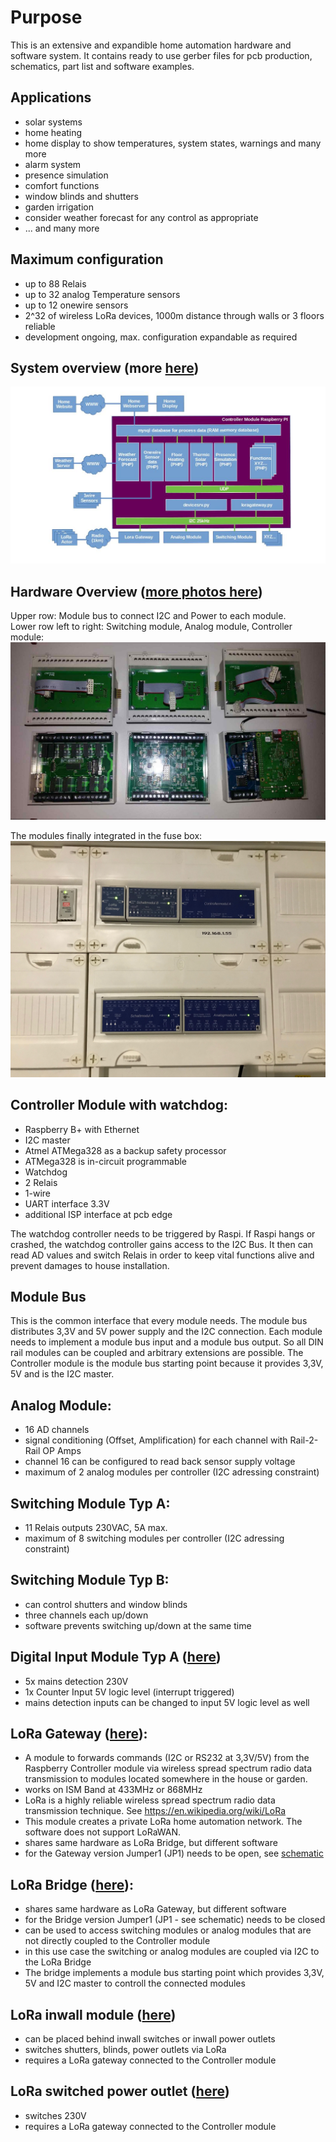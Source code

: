 # Purpose
This is an extensive and expandible home automation hardware and software system.
It contains ready to use gerber files for pcb production, schematics, part list and software examples.

## Applications
- solar systems
- home heating
- home display to show temperatures, system states, warnings and many more
- alarm system
- presence simulation
- comfort functions
- window blinds and shutters
- garden irrigation
- consider weather forecast for any control as appropriate 
- ... and many more

## Maximum configuration
- up to 88 Relais
- up to 32 analog Temperature sensors
- up to 12 onewire sensors
- 2^32 of wireless LoRa devices, 1000m distance through walls or 3 floors reliable
- development ongoing, max. configuration expandable as required

## System overview (more [here](https://github.com/tinytronix/homeautomation/tree/master/Software/Controller))
![lt](https://github.com/tinytronix/homeautomation/blob/master/Software/Controller/Architektur.jpg)

## Hardware Overview ([more photos here](https://github.com/tinytronix/homeautomation/blob/master/Photos/readme.md))
Upper row: Module bus to connect I2C and Power to each module.<br>
Lower row left to right: Switching module, Analog module, Controller module:
![lt](https://github.com/tinytronix/homeautomation/blob/master/Photos/ModulesOpen.jpg)

The modules finally integrated in the fuse box:
![lt](https://github.com/tinytronix/homeautomation/blob/master/Photos/Schaltschrank2.JPG)

## Controller Module with watchdog:
- Raspberry B+ with Ethernet 
- I2C master
- Atmel ATMega328 as a backup safety processor
- ATMega328 is in-circuit programmable
- Watchdog
- 2 Relais
- 1-wire
- UART interface 3.3V
- additional ISP interface at pcb edge

The watchdog controller needs to be triggered by Raspi. If Raspi hangs or crashed, the watchdog controller
gains access to the I2C Bus. It then can read AD values and switch Relais in order to keep vital functions
alive and prevent damages to house installation.

## Module Bus
This is the common interface that every module needs. The module bus distributes 3,3V and 5V power supply and the
I2C connection. Each module needs to implement a module bus input and a module bus output.
So all DIN rail modules can be coupled and arbitrary extensions are possible.
The Controller module is the module bus starting point because it provides 3,3V, 5V and is the I2C master.

## Analog Module:
- 16 AD channels
- signal conditioning (Offset, Amplification) for each channel with Rail-2-Rail OP Amps
- channel 16 can be configured to read back sensor supply voltage
- maximum of 2 analog modules per controller (I2C adressing constraint)
 
## Switching Module Typ A:
- 11 Relais outputs 230VAC, 5A max.
- maximum of 8 switching modules per controller (I2C adressing constraint) 

## Switching Module Typ B:
- can control shutters and window blinds
- three channels each up/down
- software prevents switching up/down at the same time

## Digital Input Module Typ A ([here](https://github.com/tinytronix/homeautomation/blob/master/Photos/Digitalmodul_A.JPG))
- 5x mains detection 230V
- 1x Counter Input 5V logic level (interrupt triggered)
- mains detection inputs can be changed to input 5V logic level as well

## LoRa Gateway ([here](https://github.com/tinytronix/homeautomation/blob/master/Hardware/LoraGateway/readme.md)):
- A module to forwards commands (I2C or RS232 at 3,3V/5V) from the Raspberry Controller module via wireless spread spectrum radio data transmission to modules located somewhere in the house or garden.
- works on ISM Band at 433MHz or 868MHz
- LoRa is a highly reliable wireless spread spectrum radio data transmission technique. See https://en.wikipedia.org/wiki/LoRa
- This module creates a private LoRa home automation network. The software does not support LoRaWAN. 
- shares same hardware as LoRa Bridge, but different software
- for the Gateway version Jumper1 (JP1) needs to be open, see [schematic](https://github.com/tinytronix/homeautomation/blob/master/Hardware/LoraGateway/Schematic.pdf) 

## LoRa Bridge ([here](https://github.com/tinytronix/homeautomation/blob/master/Hardware/LoraGateway/readme.md)):
- shares same hardware as LoRa Gateway, but different software
- for the Bridge version Jumper1 (JP1 - see schematic) needs to be closed
- can be used to access switching modules or analog modules that are not directly coupled to the Controller module
- in this use case the switching or analog modules are coupled via I2C to the LoRa Bridge 
- The bridge implements a module bus starting point which provides 3,3V, 5V and I2C master to controll the connected modules

## LoRa inwall module ([here](https://github.com/tinytronix/homeautomation/blob/master/Hardware/LoraInwallShutter/readme.md))
- can be placed behind inwall switches or inwall power outlets
- switches shutters, blinds, power outlets via LoRa
- requires a LoRa gateway connected to the Controller module

## LoRa switched power outlet ([here](https://github.com/tinytronix/homeautomation/blob/master/Hardware/LoraPowerswitch/readme.md))
- switches 230V
- requires a LoRa gateway connected to the Controller module
